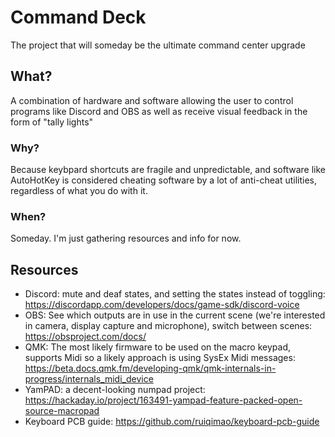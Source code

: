 # Command Deck

The project that will someday be the ultimate command center upgrade

## What?

A combination of hardware and software allowing the user to control programs like Discord and OBS as well as receive visual feedback in the form of "tally lights"

### Why?

Because keybpard shortcuts are fragile and unpredictable, and software like AutoHotKey is considered cheating software by a lot of anti-cheat utilities, regardless of what you do with it.

### When?

Someday. I'm just gathering resources and info for now.

## Resources

- Discord: mute and deaf states, and setting the states instead of toggling: https://discordapp.com/developers/docs/game-sdk/discord-voice
- OBS: See which outputs are in use in the current scene (we're interested in camera, display capture and microphone), switch between scenes: https://obsproject.com/docs/
- QMK: The most likely firmware to be used on the macro keypad, supports Midi so a likely approach is using SysEx Midi messages: https://beta.docs.qmk.fm/developing-qmk/qmk-internals-in-progress/internals_midi_device
- YamPAD: a decent-looking numpad project: https://hackaday.io/project/163491-yampad-feature-packed-open-source-macropad
- Keyboard PCB guide: https://github.com/ruiqimao/keyboard-pcb-guide
